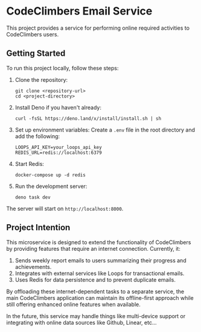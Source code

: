 # CodeClimbers Email Service

This project provides a service for performing online required activities to CodeClimbers users.

## Getting Started

To run this project locally, follow these steps:

1. Clone the repository:
   ```
   git clone <repository-url>
   cd <project-directory>
   ```

2. Install Deno if you haven't already:
   ```
   curl -fsSL https://deno.land/x/install/install.sh | sh
   ```

3. Set up environment variables:
   Create a `.env` file in the root directory and add the following:
   ```
   LOOPS_API_KEY=your_loops_api_key
   REDIS_URL=redis://localhost:6379
   ```

4. Start Redis:
   ```
   docker-compose up -d redis
   ```

5. Run the development server:
   ```
   deno task dev
   ```

The server will start on `http://localhost:8000`.

## Project Intention

This microservice is designed to extend the functionality of CodeClimbers by providing features that require an internet connection. Currently, it:

1. Sends weekly report emails to users summarizing their progress and achievements.
2. Integrates with external services like Loops for transactional emails.
3. Uses Redis for data persistence and to prevent duplicate emails.

By offloading these internet-dependent tasks to a separate service, the main CodeClimbers application can maintain its offline-first approach while still offering enhanced online features when available.

In the future, this service may handle things like multi-device support or integrating with online data sources like Github, Linear, etc...